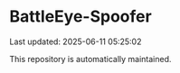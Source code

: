# BattleEye-Spoofer

Last updated: 2025-06-11 05:25:02

This repository is automatically maintained.
